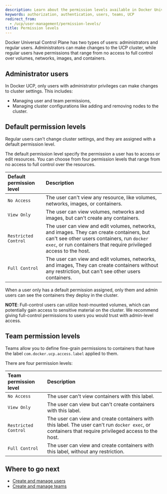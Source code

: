 ```yaml
---
description: Learn about the permission levels available in Docker Universal Control Plane.
keywords: authorization, authentication, users, teams, UCP
redirect_from:
  - /ucp/user-management/permission-levels/
title: Permission levels
---
```

Docker Universal Control Plane has two types of users: administrators and regular users. Administrators can make changes to the UCP cluster, while regular users have permissions that range from no access to full control over volumes, networks, images, and containers.

## Administrator users

In Docker UCP, only users with administrator privileges can make changes to cluster settings. This includes:

* Managing user and team permissions,
* Managing cluster configurations like adding and removing nodes to the cluster.

## Default permission levels

Regular users can't change cluster settings, and they are assigned with a default permission level.

The default permission level specify the permission a user has to access or edit resources. You can choose from four permission levels that range from no access to full control over the resources.

| Default permission level | Description                                                                                                                                                                                                  |
|:------------------------ |:------------------------------------------------------------------------------------------------------------------------------------------------------------------------------------------------------------ |
| `No Access`              | The user can't view any resource, like volumes, networks, images, or containers.                                                                                                                             |
| `View Only`              | The user can view volumes, networks and images, but can't create any containers.                                                                                                                             |
| `Restricted Control`     | The user can view and edit volumes, networks, and images. They can create containers, but can't see other users containers, run `docker exec`, or run containers that require privileged access to the host. |
| `Full Control`           | The user can view and edit volumes, networks, and images, They can create containers without any restriction, but can't see other users containers.                                                          |

When a user only has a default permission assigned, only them and admin users can see the containers they deploy in the cluster.

**NOTE**: Full-control users can utilize host-mounted volumes, which can potentially gain access to sensitive material on the cluster. We recommend giving full-control permissions to users you would trust with admin-level access.

## Team permission levels

Teams allow you to define fine-grain permissions to containers that have the label `com.docker.ucp.access.label` applied to them.

There are four permission levels:

| Team permission level | Description                                                                                                                                          |
|:--------------------- |:---------------------------------------------------------------------------------------------------------------------------------------------------- |
| `No Access`           | The user can't view containers with this label.                                                                                                      |
| `View Only`           | The user can view but can't create containers with this label.                                                                                       |
| `Restricted Control`  | The user can view and create containers with this label. The user can't run `docker exec`, or containers that require privileged access to the host. |
| `Full Control`        | The user can view and create containers with this label, without any restriction.                                                                    |

## Where to go next

* [Create and manage users](create-and-manage-users.md)
* [Create and manage teams](create-and-manage-teams.md)